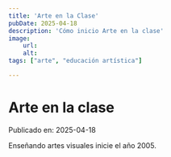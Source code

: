 ```yaml
---
title: 'Arte en la Clase'
pubDate: 2025-04-18
description: 'Cómo inicio Arte en la clase'
image: 
    url:
    alt:
tags: ["arte", "educación artística"]

---
```


# Arte en la clase
Publicado en: 2025-04-18

Enseñando artes visuales inicie el año 2005.